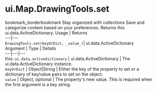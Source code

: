  
#  ui.Map.DrawingTools.set
bookmark_borderbookmark Stay organized with collections  Save and categorize content based on your preferences.
Returns this ui.data.ActiveDictionary.
Usage | Returns  
---|---  
`DrawingTools.set(keyOrDict, _value_)`|  ui.data.ActiveDictionary  
Argument | Type | Details  
---|---|---  
this: `ui.data.activedictionary` | ui.data.ActiveDictionary | The ui.data.ActiveDictionary instance.  
`keyOrDict` | Object|String | Either the key of the property to set or a dictionary of key/value pairs to set on the object.  
`value` | Object, optional | The property's new value. This is required when the first argument is a key string.  
